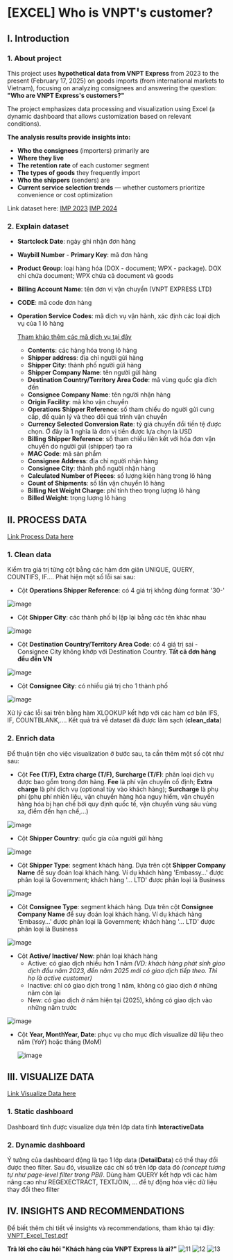 # [EXCEL] Who is VNPT's customer?
## I. Introduction
### 1. About project
This project uses **hypothetical data from VNPT Express** from 2023 to the present (February 17, 2025) on goods imports (from international markets to Vietnam), focusing on analyzing consignees and answering the question: **"Who are VNPT Express's customers?"**

The project emphasizes data processing and visualization using Excel (a dynamic dashboard that allows customization based on relevant conditions).

**The analysis results provide insights into:**
- **Who the consignees** (importers) primarily are
- **Where they live**
- **The retention rate** of each customer segment
- **The types of goods** they frequently import
- **Who the shippers** (senders) are
- **Current service selection trends** — whether customers prioritize convenience or cost optimization

Link dataset here: 
[IMP 2023](https://docs.google.com/spreadsheets/d/1PRKKMJeQ_g72SO5WfC0ZVF-QPpAOHL6FfMJMdKbiSyc/edit?gid=2095503206#gid=2095503206)
[IMP 2024](https://docs.google.com/spreadsheets/d/1NdU2WDDOMpUwWqjwCzUMdlNj-F9twI-3MfOebMxV39Q/edit?gid=1804060942#gid=1804060942)

### 2. Explain dataset
- **Startclock Date**: ngày ghi nhận đơn hàng
- **Waybill Number** - **Primary Key**: mã đơn hàng
- **Product Group**: loại hàng hóa (DOX - document; WPX - package). DOX chỉ chứa document; WPX chứa cả document và goods
- **Billing Account Name**: tên đơn vị vận chuyển (VNPT EXPRESS LTD)
- **CODE**: mã code đơn hàng
- **Operation Service Codes**: mã dịch vụ vận hành, xác định các loại dịch vụ của 1 lô hàng

  [Tham khảo thêm các mã dịch vụ tại đây](https://docs.rocketshipit.com/rs/docs/dhl-addons.html?utm_source=chatgpt.com)

  - **Contents**: các hàng hóa trong lô hàng
  - **Shipper address**: địa chỉ người gửi hàng
  - **Shipper City**: thành phố người gửi hàng
  - **Shipper Company Name**: tên người gửi hàng
  - **Destination Country/Territory Area Code**: mã vùng quốc gia đích đến
  - **Consignee Company Name**: tên người nhận hàng
  - **Origin Facility**: mã kho vận chuyển
  - **Operations Shipper Reference**: số tham chiếu do người gửi cung cấp, để quản lý và theo dõi quá trình vận chuyển
  - **Currency Selected Conversion Rate**: tỷ giá chuyển đổi tiền tệ được chọn. Ở đây là 1 nghĩa là đơn vị tiền được lựa chọn là USD
  - **Billing Shipper Reference**: số tham chiếu liên kết với hóa đơn vận chuyển do người gửi (shipper) tạo ra
  - **MAC Code**: mã sản phẩm
  - **Consignee Address**: địa chỉ người nhận hàng
  - **Consignee City**: thành phố người nhận hàng
  - **Calculated Number of Pieces**: số lượng kiện hàng trong lô hàng
  - **Count of Shipments**: số lần vận chuyển lô hàng
  - **Billing Net Weight Charge**: phí tính theo trọng lượng lô hàng
  - **Billed Weight**: trọng lượng lô hàng
 
  
## II. PROCESS DATA
[Link Process Data here](https://docs.google.com/spreadsheets/d/1M1qsbT4Tony5o0XI9C94FpjU1QE5w-9pA6D4HanNQVQ/edit?gid=2095503206#gid=2095503206) 

### 1. Clean data
Kiểm tra giá trị từng cột bằng các hàm đơn giản UNIQUE, QUERY, COUNTIFS, IF.... Phát hiện một số lỗi sai sau:
- Cột **Operations Shipper Reference**: có 4 giá trị không đúng format '30-'

![image](https://github.com/user-attachments/assets/9dfa5b92-5a6c-4762-87ef-5281b1198534)

- Cột **Shipper City**: các thành phố bị lặp lại bằng các tên khác nhau

![image](https://github.com/user-attachments/assets/44016255-dea7-4e90-9531-c462c84a030d)

- Cột **Destination Country/Territory Area Code**: có 4 giá trị sai - Consignee City không khớp với Destination Country. **Tất cả đơn hàng đều đến VN**

![image](https://github.com/user-attachments/assets/1f6d9d0e-7403-4fd4-92dd-0fd9e0867713)

- Cột **Consignee City**: có nhiều giá trị cho 1 thành phố

![image](https://github.com/user-attachments/assets/ffa7356f-f411-4ebd-90cf-b9aaabf8dd51)


Xử lý các lỗi sai trên bằng hàm XLOOKUP kết hợp với các hàm cơ bản IFS, IF, COUNTBLANK,.... Kết quả trả về dataset đã được làm sạch (**clean_data**)

### 2. Enrich data
Để thuận tiện cho việc visualization ở bước sau, ta cần thêm một số cột như sau:
- Cột **Fee (T/F), Extra charge (T/F), Surcharge (T/F)**: phân loại dịch vụ được bao gồm trong đơn hàng. **Fee** là phí vận chuyển cố định; **Extra charge** là phí dịch vụ (optional tùy vào khách hàng); **Surcharge** là phụ phí (phụ phí nhiên liệu, vận chuyển hàng hóa nguy hiểm, vận chuyển hàng hóa bị hạn chế bởi quy định quốc tế, vận chuyển vùng sâu vùng xa, điểm đến hạn chế,...)

![image](https://github.com/user-attachments/assets/aa035e47-d72e-4946-9e04-af307484d89d)

- Cột **Shipper Country**: quốc gia của người gửi hàng

![image](https://github.com/user-attachments/assets/70418a04-343d-4243-951a-6eb17447786a)

- Cột **Shipper Type**: segment khách hàng. Dựa trên cột **Shipper Company Name** để suy đoán loại khách hàng. Ví dụ khách hàng 'Embassy...' được phân loại là Government; khách hàng '... LTD' được phân loại là Business

![image](https://github.com/user-attachments/assets/e6e2676a-22c1-41a8-97b9-31e08d68f8e0)

- Cột **Consignee Type**: segment khách hàng. Dựa trên cột **Consignee Company Name** để suy đoán loại khách hàng. Ví dụ khách hàng 'Embassy...' được phân loại là Government; khách hàng '... LTD' được phân loại là Business 

![image](https://github.com/user-attachments/assets/d33ae898-cd50-44d7-ba47-79bbc368ef1c)

- Cột **Active/ Inactive/ New**: phân loại khách hàng
  + Active: có giao dịch nhiều hơn 1 năm _(VD: khách hàng phát sinh giao dịch đầu năm 2023, đến năm 2025 mới có giao dịch tiếp theo. Thì họ là active customer)_
  + Inactive: chỉ có giao dịch trong 1 năm, không có giao dịch ở những năm còn lại
  + New: có giao dịch ở năm hiện tại (2025), không có giao dịch vào những năm trước

![image](https://github.com/user-attachments/assets/4270cfe2-7763-4eed-8934-597628cdbbf2)

- Cột **Year, MonthYear, Date**: phục vụ cho mục đích visualize dữ liệu theo năm (YoY) hoặc tháng (MoM)

  ![image](https://github.com/user-attachments/assets/06e3bee4-ed6d-402c-ba3a-d512ad87dfdd)

## III. VISUALIZE DATA
[Link Visualize Data here](https://docs.google.com/spreadsheets/d/1t6nKFCS6BEpNehD_rQ-PWZYZhF4Os0plHUIz3Sg8mCY/edit?gid=1013104594#gid=1013104594)

### 1. Static dashboard
Dashboard tĩnh được visualize dựa trên lớp data tĩnh **InteractiveData**
### 2. Dynamic dashboard
Ý tưởng của dashboard động là tạo 1 lớp data (**DetailData**) có thể thay đổi được theo filter. Sau đó, visualize các chỉ số trên lớp data đó _(concept tương tự như page-level filter trong PBI)_. Dùng hàm QUERY kết hợp với các hàm nâng cao như REGEXECTRACT, TEXTJOIN, ... để tự động hóa việc dữ liệu thay đổi theo filter

## IV. INSIGHTS AND RECOMMENDATIONS
Để biết thêm chi tiết về insights và recommendations, tham khảo tại đây:
[VNPT_Excel_Test.pdf](https://github.com/user-attachments/files/19043771/VNPT_Excel_Test.pdf)

**Trả lời cho câu hỏi "Khách hàng của VNPT Express là ai?"**
![11](https://github.com/user-attachments/assets/5e87cf1b-b6a4-45ed-b9b4-c36de5d59f37)
![12](https://github.com/user-attachments/assets/41272180-d050-48fb-b709-a142bd0fccb5)
![13](https://github.com/user-attachments/assets/921f23b1-57b6-47f3-aeca-ff1080341525)


